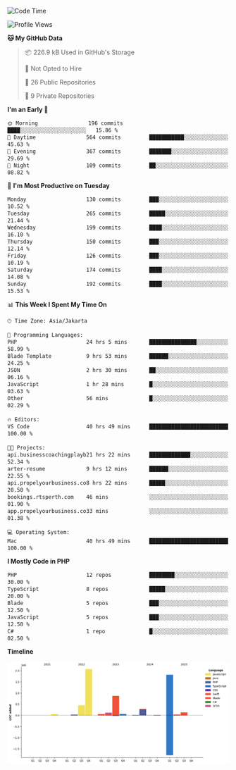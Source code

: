 <!--START_SECTION:waka-->
![Code Time](http://img.shields.io/badge/Code%20Time-814%20hrs%209%20mins-blue)

![Profile Views](http://img.shields.io/badge/Profile%20Views-1-blue)

**🐱 My GitHub Data** 

> 📦 226.9 kB Used in GitHub's Storage 
 > 
> 🚫 Not Opted to Hire
 > 
> 📜 26 Public Repositories 
 > 
> 🔑 9 Private Repositories 
 > 
**I'm an Early 🐤** 

```text
🌞 Morning                196 commits         ████░░░░░░░░░░░░░░░░░░░░░   15.86 % 
🌆 Daytime                564 commits         ███████████░░░░░░░░░░░░░░   45.63 % 
🌃 Evening                367 commits         ███████░░░░░░░░░░░░░░░░░░   29.69 % 
🌙 Night                  109 commits         ██░░░░░░░░░░░░░░░░░░░░░░░   08.82 % 
```
📅 **I'm Most Productive on Tuesday** 

```text
Monday                   130 commits         ███░░░░░░░░░░░░░░░░░░░░░░   10.52 % 
Tuesday                  265 commits         █████░░░░░░░░░░░░░░░░░░░░   21.44 % 
Wednesday                199 commits         ████░░░░░░░░░░░░░░░░░░░░░   16.10 % 
Thursday                 150 commits         ███░░░░░░░░░░░░░░░░░░░░░░   12.14 % 
Friday                   126 commits         ███░░░░░░░░░░░░░░░░░░░░░░   10.19 % 
Saturday                 174 commits         ████░░░░░░░░░░░░░░░░░░░░░   14.08 % 
Sunday                   192 commits         ████░░░░░░░░░░░░░░░░░░░░░   15.53 % 
```


📊 **This Week I Spent My Time On** 

```text
🕑︎ Time Zone: Asia/Jakarta

💬 Programming Languages: 
PHP                      24 hrs 5 mins       ███████████████░░░░░░░░░░   58.99 % 
Blade Template           9 hrs 53 mins       ██████░░░░░░░░░░░░░░░░░░░   24.25 % 
JSON                     2 hrs 30 mins       ██░░░░░░░░░░░░░░░░░░░░░░░   06.16 % 
JavaScript               1 hr 28 mins        █░░░░░░░░░░░░░░░░░░░░░░░░   03.63 % 
Other                    56 mins             █░░░░░░░░░░░░░░░░░░░░░░░░   02.29 % 

🔥 Editors: 
VS Code                  40 hrs 49 mins      █████████████████████████   100.00 % 

🐱‍💻 Projects: 
api.businesscoachingplayb21 hrs 22 mins      █████████████░░░░░░░░░░░░   52.34 % 
arter-resume             9 hrs 12 mins       ██████░░░░░░░░░░░░░░░░░░░   22.55 % 
api.propelyourbusiness.co8 hrs 22 mins       █████░░░░░░░░░░░░░░░░░░░░   20.50 % 
bookings.rtsperth.com    46 mins             ░░░░░░░░░░░░░░░░░░░░░░░░░   01.90 % 
app.propelyourbusiness.co33 mins             ░░░░░░░░░░░░░░░░░░░░░░░░░   01.38 % 

💻 Operating System: 
Mac                      40 hrs 49 mins      █████████████████████████   100.00 % 
```

**I Mostly Code in PHP** 

```text
PHP                      12 repos            ████████░░░░░░░░░░░░░░░░░   30.00 % 
TypeScript               8 repos             █████░░░░░░░░░░░░░░░░░░░░   20.00 % 
Blade                    5 repos             ███░░░░░░░░░░░░░░░░░░░░░░   12.50 % 
JavaScript               5 repos             ███░░░░░░░░░░░░░░░░░░░░░░   12.50 % 
C#                       1 repo              █░░░░░░░░░░░░░░░░░░░░░░░░   02.50 % 
```



**Timeline**

![Lines of Code chart](https://raw.githubusercontent.com/brstreet2/brstreet2/main/assets/bar_graph.png)


<!--END_SECTION:waka-->
